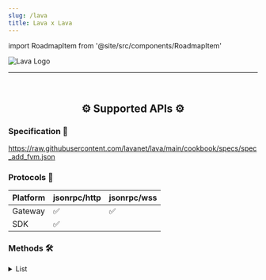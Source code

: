 ```yaml
---
slug: /lava
title: Lava x Lava
---
```


import RoadmapItem from '@site/src/components/RoadmapItem'

![Lava Logo](/img/chains/filecoin_logo.svg)

[<RoadmapItem icon="⛏️" title="Get RPC" description="Get access to Lava's Web3 APIs and start building on the network with ease"/>](/lava-dev)

[<RoadmapItem icon="🚀" title="Run an RPC Node" description="Become a part of Lava's network by running your own RPC node and accessing Web3 APIs seamlessly"/>](/lava-node)

<hr />
<br />

<center>

## ⚙️ Supported APIs ⚙️

</center>

### Specification 📑

https://raw.githubusercontent.com/lavanet/lava/main/cookbook/specs/spec_add_fvm.json


### Protocols 🔗

| Platform  |  jsonrpc/http | jsonrpc/wss 
| --------- | -------- | ------------- |
| Gateway   | ✅       |   ✅         
| SDK       | ✅       | 


### Methods 🛠️
<details>
<summary> List </summary>

- Lava.ChainGetBlock
- Lava.ChainGetBlockMessages
- Lava.ChainGetGenesis
- Lava.ChainGetMessage
- Lava.ChainGetNode
- Lava.ChainGetParentMessages
- Lava.ChainGetParentReceipts
- Lava.ChainGetPath
- Lava.ChainGetTipSet
- Lava.ChainGetTipSetAfterHeight
- Lava.ChainGetTipSetByHeight
- Lava.ChainHasObj
- Lava.ChainHead
- Lava.ChainNotify
- Lava.ChainReadObj
- Lava.ClientQueryAsk
- Lava.GasEstimateFeeCap
- Lava.GasEstimateGasLimit
- Lava.GasEstimateGasPremium
- Lava.MpoolGetNonce
- Lava.MpoolPending
- Lava.MpoolPush
- Lava.StateAccountKey
- Lava.StateAllMinerFaults
- Lava.StateCall
- Lava.StateChangedActors
- Lava.StateCompute
- Lava.StateDealProviderCollateralBounds
- Lava.StateDecodeParams
- Lava.StateGetActor
- Lava.StateGetReceipt
- Lava.StateListActors
- Lava.StateListMessages
- Lava.StateListMiners
- Lava.StateLookupID
- Lava.StateMarketBalance
- Lava.StateMarketDeals
- Lava.StateMarketParticipants
- Lava.StateMarketStorageDeal
- Lava.StateMinerActiveSectors
- Lava.StateMinerAvailableBalance
- Lava.StateMinerDeadlines
- Lava.StateMinerFaults
- Lava.StateMinerInfo
- Lava.StateMinerInitialPledgeCollateral
- Lava.StateMinerPartitions
- Lava.StateMinerPower
- Lava.StateMinerPreCommitDepositForPower
- Lava.StateMinerProvingDeadline
- Lava.StateMinerRecoveries
- Lava.StateMinerSectorAllocated
- Lava.StateMinerSectorCount
- Lava.StateMinerSectors
- Lava.StateNetworkName
- Lava.StateNetworkVersion
- Lava.StateReadState
- Lava.StateReplay
- Lava.StateSearchMsg
- Lava.StateSearchMsgLimited
- Lava.StateSectorExpiration
- Lava.StateSectorGetInfo
- Lava.StateSectorPartition
- Lava.StateSectorPreCommitInfo
- Lava.StateVMCirculatingSupplyInternal
- Lava.StateVerifiedClientStatus
- Lava.StateVerifiedRegistryRootKey
- Lava.StateVerifierStatus
- Lava.SyncState
- Lava.WalletBalance
- Lava.WalletValidateAddress
- Lava.WalletVerify
- Lava.EthAccounts
- Lava.EthBlockNumber
- Lava.EthCall
- Lava.EthChainId
- Lava.EthEstimateGas
- Lava.EthFeeHistory
- Lava.EthGasPrice
- Lava.EthGetBalance
- Lava.EthGetBlockByHash
- Lava.EthGetBlockByNumber
- Lava.EthGetBlockTransactionCountByHash
- Lava.EthGetBlockTransactionCountByNumber
- Lava.EthGetCode
- Lava.EthGetFilterChanges
- Lava.EthGetFilterLogs
- Lava.EthGetLogs
- Lava.EthGetMessageCidByTransactionHash
- Lava.EthGetStorageAt
- Lava.EthGetTransactionByHash
- Lava.EthGetTransactionCount
- Lava.EthGetTransactionHashByCid
- Lava.EthGetTransactionReceipt
- Lava.EthMaxPriorityFeePerGas

</details>
